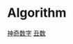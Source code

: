 # Algorithm

[神奇数字](https://github.com/qianshou/algorithm/blob/master/magicNumber.cpp)
[丑数](https://github.com/qianshou/algorithm/blob/master/uglyNumber.cpp)
